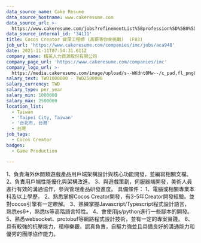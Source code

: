 ```yaml
---
data_source_name: Cake Resume
data_source_hostname: www.cakeresume.com
data_source_url: >-
  https://www.cakeresume.com/jobs?refinementList%5Bprofession%5D%5B0%5D=game-production&range%5Bsalary_range%5D%5Bmin%5D=1000000
data_source_internal_id: '34111'
title: Cocos Creator 資深工程師 (高薪等你來挑戰)  (F83)
job_url: 'https://www.cakeresume.com/companies/imc/jobs/aca948'
date: 2021-11-11T07:54:31.611Z
company_name: 精英人力資源股份有限公司
company_page_url: 'https://www.cakeresume.com/companies/imc'
company_logo_url: >-
  https://media.cakeresume.com/image/upload/s--WKdnt0Mw--/c_pad,fl_png8,h_200,w_200/v1599125889/c2omgfmccqfi6x1mau38.png
salary_text: TWD1000000 - TWD2500000
salary_currency: TWD
salary_type: per_year
salary_min: 1000000
salary_max: 2500000
location_list:
  - Taiwan
  - 'Taipei City, Taiwan'
  - '台北市, 台灣'
  - 台灣
job_tags:
  - Cocos Creator
badges:
  - Game Production

---
```


1、負責海外休閒類遊戲產品用戶端架構設計與核心功能開發，並編寫相關文檔。 2、負責用戶端性能優化與架構改進。 3、與遊戲策劃，伺服器端開發，美術人員進行有效的溝通協作，參與管理產品研發進度。 具備條件： 1、電腦或相關專業本科及以上學歷。 2、熟悉掌握Cocos Creator開發，有3-5年Creator開發經驗。並對cocos引擎有一定瞭解。 3、熟練掌握Javascript/Typescript程式設計語言，熟悉es6+，熟悉ts等高階語言特性。 4、會使用js/python進行一些腳本的開發。 5、熟悉websocket、protobuf等網路程式設計技術，並有一定的專案實踐。 6、具有較強的抗壓能力，積極樂觀，認真負責，自驅力強並且具備良好的溝通能力和優秀的團隊協作能力。